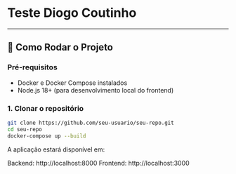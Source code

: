 # Teste Diogo Coutinho

---
## 🚀 Como Rodar o Projeto

### Pré-requisitos

- Docker e Docker Compose instalados
- Node.js 18+ (para desenvolvimento local do frontend)

### 1. Clonar o repositório

```bash
git clone https://github.com/seu-usuario/seu-repo.git
cd seu-repo
docker-compose up --build
```

A aplicação estará disponível em:

Backend: http://localhost:8000
Frontend: http://localhost:3000
